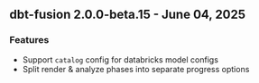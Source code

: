 ## dbt-fusion 2.0.0-beta.15 - June 04, 2025

### Features

- Support `catalog` config for databricks model configs
- Split render & analyze phases into separate progress options
